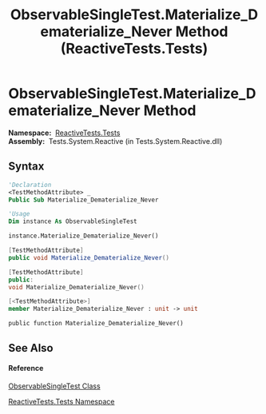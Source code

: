 ﻿---
title: ObservableSingleTest.Materialize_Dematerialize_Never Method  (ReactiveTests.Tests)
TOCTitle: Materialize_Dematerialize_Never Method
ms:assetid: M:ReactiveTests.Tests.ObservableSingleTest.Materialize_Dematerialize_Never
ms:mtpsurl: https://msdn.microsoft.com/en-us/library/reactivetests.tests.observablesingletest.materialize_dematerialize_never(v=VS.103)
ms:contentKeyID: 36620005
ms.date: 06/28/2011
mtps_version: v=VS.103
f1_keywords:
- ReactiveTests.Tests.ObservableSingleTest.Materialize_Dematerialize_Never
dev_langs:
- CSharp
- JScript
- VB
- FSharp
- c++
---

# ObservableSingleTest.Materialize\_Dematerialize\_Never Method

**Namespace:**  [ReactiveTests.Tests](hh289046\(v=vs.103\).md)  
**Assembly:**  Tests.System.Reactive (in Tests.System.Reactive.dll)

## Syntax

``` vb
'Declaration
<TestMethodAttribute> _
Public Sub Materialize_Dematerialize_Never
```

``` vb
'Usage
Dim instance As ObservableSingleTest

instance.Materialize_Dematerialize_Never()
```

``` csharp
[TestMethodAttribute]
public void Materialize_Dematerialize_Never()
```

``` c++
[TestMethodAttribute]
public:
void Materialize_Dematerialize_Never()
```

``` fsharp
[<TestMethodAttribute>]
member Materialize_Dematerialize_Never : unit -> unit 
```

``` jscript
public function Materialize_Dematerialize_Never()
```

## See Also

#### Reference

[ObservableSingleTest Class](hh315143\(v=vs.103\).md)

[ReactiveTests.Tests Namespace](hh289046\(v=vs.103\).md)

